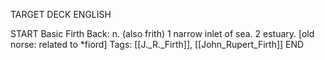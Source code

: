 TARGET DECK
ENGLISH

START
Basic
Firth
Back: n. (also frith) 1 narrow inlet of sea. 2 estuary. [old norse: related to *fiord]
Tags: [[J._R._Firth]], [[John_Rupert_Firth]]
END
